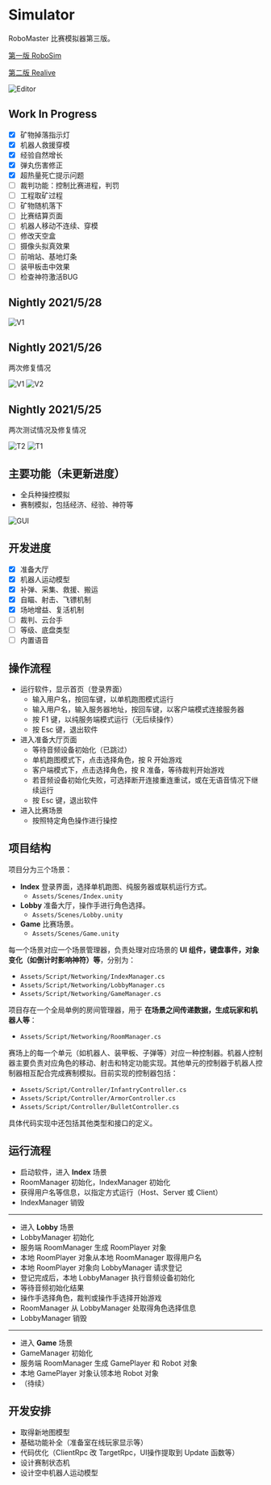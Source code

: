 ﻿# Simulator

RoboMaster 比赛模拟器第三版。

[第一版 RoboSim](https://github.com/scutbot/RoboSim) 

[第二版 Realive](https://github.com/scutbot/Realive)

![Editor](Images/Editor.png)

## Work In Progress

- [x] 矿物掉落指示灯
- [x] 机器人救援穿模
- [x] 经验自然增长
- [x] 弹丸伤害修正
- [x] 超热量死亡提示问题
- [ ] 裁判功能：控制比赛进程，判罚
- [ ] 工程取矿过程
- [ ] 矿物随机落下
- [ ] 比赛结算页面
- [ ] 机器人移动不连续、穿模
- [ ] 修改天空盒
- [ ] 摄像头拟真效果
- [ ] 前哨站、基地灯条
- [ ] 装甲板击中效果
- [ ] 检查神符激活BUG

## Nightly 2021/5/28

![V1](Images/Version052821.png)

## Nightly 2021/5/26

两次修复情况

![V1](Images/Version052621.png)
![V2](Images/Version052521.png)

## Nightly 2021/5/25

两次测试情况及修复情况

![T2](Images/TestRecord052421.png)
![T1](Images/TestRecord052321.png)

## 主要功能（未更新进度）

+ 全兵种操控模拟
+ 赛制模拟，包括经济、经验、神符等

![GUI](Images/GUI.png)

## 开发进度

- [x] 准备大厅
- [x] 机器人运动模型
- [x] 补弹、采集、救援、搬运
- [x] 自瞄、射击、飞镖机制
- [x] 场地增益、复活机制
- [ ] 裁判、云台手
- [ ] 等级、底盘类型
- [ ] 内置语音

## 操作流程

+ 运行软件，显示首页（登录界面）
  + 输入用户名，按回车键，以单机跑图模式运行
  + 输入用户名，输入服务器地址，按回车键，以客户端模式连接服务器
  + 按 F1 键，以纯服务端模式运行（无后续操作）
  + 按 Esc 键，退出软件
+ 进入准备大厅页面
  + 等待音频设备初始化（已跳过）
  + 单机跑图模式下，点击选择角色，按 R 开始游戏
  + 客户端模式下，点击选择角色，按 R 准备，等待裁判开始游戏
  + 若音频设备初始化失败，可选择断开连接重连重试，或在无语音情况下继续运行
  + 按 Esc 键，退出软件
+ 进入比赛场景
  + 按照特定角色操作进行操控

## 项目结构

项目分为三个场景：

+ **Index** 登录界面，选择单机跑图、纯服务器或联机运行方式。
  + `Assets/Scenes/Index.unity`
+ **Lobby** 准备大厅，操作手进行角色选择。
  + `Assets/Scenes/Lobby.unity`
+ **Game** 比赛场景。
  + `Assets/Scenes/Game.unity`

每一个场景对应一个场景管理器，负责处理对应场景的 **UI 组件，键盘事件，对象变化（如倒计时影响神符）等**，分别为：

+ `Assets/Script/Networking/IndexManager.cs`
+ `Assets/Script/Networking/LobbyManager.cs`
+ `Assets/Script/Networking/GameManager.cs`

项目存在一个全局单例的房间管理器，用于 **在场景之间传递数据，生成玩家和机器人等**：

+ `Assets/Script/Networking/RoomManager.cs`

赛场上的每一个单元（如机器人、装甲板、子弹等）对应一种控制器。机器人控制器主要负责对应角色的移动、射击和特定功能实现。其他单元的控制器于机器人控制器相互配合完成赛制模拟。目前实现的控制器包括：

+ `Assets/Script/Controller/InfantryController.cs`
+ `Assets/Script/Controller/ArmorController.cs`
+ `Assets/Script/Controller/BulletController.cs`

具体代码实现中还包括其他类型和接口的定义。

## 运行流程

+ 启动软件，进入 **Index** 场景
+ RoomManager 初始化，IndexManager 初始化
+ 获得用户名等信息，以指定方式运行（Host、Server 或 Client）
+ IndexManager 销毁

-----

+ 进入 **Lobby** 场景
+ LobbyManager 初始化
+ 服务端 RoomManager 生成 RoomPlayer 对象
+ 本地 RoomPlayer 对象从本地 RoomManager 取得用户名
+ 本地 RoomPlayer 对象向 LobbyManager 请求登记
+ 登记完成后，本地 LobbyManager 执行音频设备初始化
+ 等待音频初始化结果
+ 操作手选择角色，裁判或操作手选择开始游戏
+ RoomManager 从 LobbyManager 处取得角色选择信息
+ LobbyManager 销毁

-----

+ 进入 **Game** 场景
+ GameManager 初始化
+ 服务端 RoomManager 生成 GamePlayer 和 Robot 对象
+ 本地 GamePlayer 对象认领本地 Robot 对象
+ （待续）

## 开发安排

+ 取得新地图模型
+ 基础功能补全（准备室在线玩家显示等）
+ 代码优化（ClientRpc 改 TargetRpc，UI操作提取到 Update 函数等）
+ 设计赛制状态机
+ 设计空中机器人运动模型